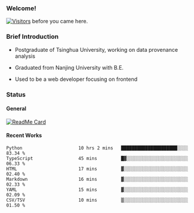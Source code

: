 ### Welcome!

[![Visitors](https://visitor-badge.laobi.icu/badge?page_id=HermitSun.HermitSun)]() before you came here.

### Brief Introduction

- Postgraduate of Tsinghua University, working on data provenance analysis

- Graduated from Nanjing University with B.E.

- Used to be a web developer focusing on frontend

### Status

#### General

[![ReadMe Card](https://github-readme-stats.hermitsun.vercel.app/api?username=HermitSun&count_private=true&show_icons=true)]()

#### Recent Works

<!--START_SECTION:waka-->

```text
Python                     10 hrs 2 mins   █████████████████████░░░░   83.34 %
TypeScript                 45 mins         █▓░░░░░░░░░░░░░░░░░░░░░░░   06.33 %
HTML                       17 mins         ▓░░░░░░░░░░░░░░░░░░░░░░░░   02.40 %
Markdown                   16 mins         ▓░░░░░░░░░░░░░░░░░░░░░░░░   02.33 %
YAML                       15 mins         ▓░░░░░░░░░░░░░░░░░░░░░░░░   02.09 %
CSV/TSV                    10 mins         ▒░░░░░░░░░░░░░░░░░░░░░░░░   01.50 %
```

<!--END_SECTION:waka-->
